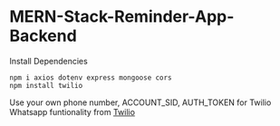 # MERN-Stack-Reminder-App-Backend
 
Install Dependencies
```
npm i axios dotenv express mongoose cors
npm install twilio
```

Use your own phone number, ACCOUNT_SID, AUTH_TOKEN for Twilio Whatsapp funtionality from [Twilio](https://www.twilio.com/en-us)
